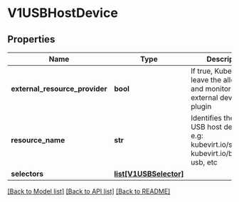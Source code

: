 # V1USBHostDevice

## Properties
Name | Type | Description | Notes
------------ | ------------- | ------------- | -------------
**external_resource_provider** | **bool** | If true, KubeVirt will leave the allocation and monitoring to an external device plugin | [optional] 
**resource_name** | **str** | Identifies the list of USB host devices. e.g: kubevirt.io/storage, kubevirt.io/bootable-usb, etc | [default to '']
**selectors** | [**list[V1USBSelector]**](V1USBSelector.md) |  | [optional] 

[[Back to Model list]](../README.md#documentation-for-models) [[Back to API list]](../README.md#documentation-for-api-endpoints) [[Back to README]](../README.md)


